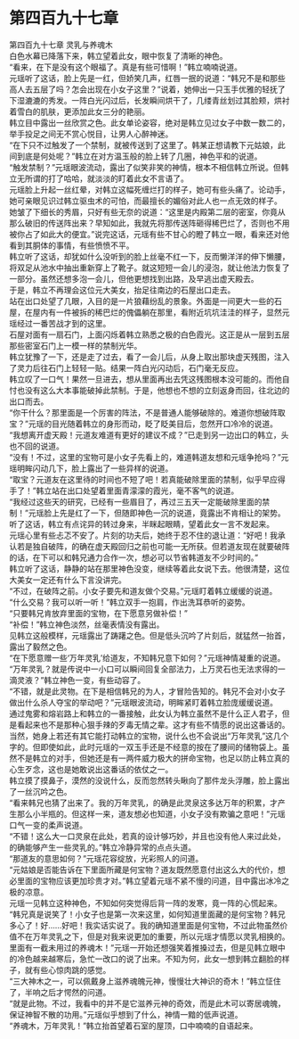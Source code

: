 # 第四百九十七章

第四百九十七章 灵乳与养魂木\
白色水幕已降落下来，韩立望着此女，眼中恢复了清晰的神色。\
“看来，在下是没有这个眼福了。真是有些可惜啊！”韩立喃喃说道。\
元瑶听了这话，脸上先是一红，但娇笑几声，红唇一抿的说道：“韩兄不是和那些高人去五层了吗？怎会出现在小女子这里？”说着，她伸出一只玉手优雅的轻抚了下湿漉漉的秀发。一阵白光闪过后，长发瞬间烘干了，几缕青丝划过其脸颊，烘衬着雪白的肌肤，更添加此女三分的艳丽。\
韩立目中露出一丝欣赏之色。此女单论姿容，绝对是韩立见过女子中数一数二的，举手投足之间无不赏心悦目，让男人心醉神迷。\
“在下只不过触发了一个禁制，就被传送到了这里了。韩某正想请教下元姑娘，此间到底是何处呢？”韩立在对方温玉般的脸上转了几圈，神色平和的说道。\
“触发禁制？”元瑶眼波流动，露出了似笑非笑的神情，根本不相信韩立所说。但韩立无所谓的打了哈哈，就淡淡的盯着此女不言语了。\
元瑶脸上升起一丝红晕，对韩立这幅死缠烂打的样子，她可有些头痛了。论动手，她可亲眼见识过韩立驱虫术的可怕，而最擅长的媚俗对此人也一点无效的样子。\
她皱了下细长的秀眉，只好有些无奈的说道：“这里是内殿第二层的密室，你竟从那么破旧的传送阵出来？早知如此，我就先将那传送阵砸得稀巴烂了，否则也不用被你占了如此大的便宜。”说完这话，元瑶有些不甘心的瞪了韩立一眼，看来还对他看到其胴体的事情，有些愤愤不平。\
韩立听了这话，却犹如什么没听到的脸上丝毫不红一下，反而懒洋洋的伸下懒腰，将双足从池水中抽出重新穿上了靴子。就这短短一会儿的浸泡，就让他法力恢复了一部分。虽然还想多泡一会儿，但他更想找到出路，及早逃出虚天殿去。\
于是，韩立不再理会这位元大美女，抬足往南边的石屋出口走去。\
站在出口处望了几眼，入目的是一片狼藉纷乱的景象。外面是一间更大一些的石屋，在屋内有一件被拆的稀巴烂的傀儡躺在那里，看附近坑坑洼洼的样子，显然元瑶经过一番苦战才到的这里。\
石屋对面有一扇石门，上面闪烁着韩立熟悉之极的白色霞光。这正是从一层到五层那些密室石门上一模一样的禁制光华。\
韩立犹豫了一下，还是走了过去，看了一会儿后，从身上取出那块虚天残图，注入了灵力后往石门上轻轻一贴。结果一阵白光闪动后，石门毫无反应。\
韩立叹了一口气！果然一旦进去，想从里面再出去凭这残图根本没可能的。而他自忖也没有这么大本事能破掉此禁制。于是，他想也不想的立刻返身而回，往北边的出口而去。\
“你干什么？那里面是一个厉害的阵法，不是普通人能够破除的。难道你想破阵取宝？”元瑶的目光随着韩立的身形而动，眨了眨美目后，忽然开口冷冷的说道。\
“我想离开虚天殿！元道友难道有更好的建议不成？”已走到另一边出口的韩立，头也不回的说道。\
“没有！不过，这里的宝物可是小女子先看上的，难道韩道友想和元瑶争抢吗？”元瑶明眸闪动几下，脸上露出了一些异样的说道。\
“取宝？元道友在这里待的时间也不短了吧！若真能破除里面的禁制，似乎早应得手了！”韩立站在出口处望着里面青濛濛的霞光，毫不客气的说道。\
“我经过这些天的研究，已经有一些眉目了，再过三五天一定能破除里面的禁制！”元瑶脸上先是红了一下，但随即神色一沉的说道，竟露出不肯相让的架势。\
听了这话，韩立有点诧异的转过身来，半眯起眼睛，望着此女一言不发起来。\
元瑶心里有些忐忑不安了。片刻的功夫后，她终于忍不住的退让道：“好吧！我承认若是独自破阵，的确在虚天殿回归之前也可能一无所获。但若道友现在就要破阵的话，在下可以和韩兄通力合作一次，想必可以节省韩道友不少时间的。”\
韩立听了这话，静静的站在那里神色没变，继续等着此女说下去。他很清楚，这位大美女一定还有什么下言没讲完。\
“不过，在破阵之前。小女子要先和道友做个交易。”元瑶盯着韩立缓缓的说道。\
“什么交易？我可以听一听！”韩立双手一抱肩，作出洗耳恭听的姿势。\
“只要韩兄肯放弃里面的宝物，在下愿意另做补偿！”\
“补偿！”韩立神色淡然，丝毫表情没有露出。\
见韩立这般模样，元瑶露出了踌躇之色。但是低头沉吟了片刻后，就猛然一抬首，露出了毅然之色。\
“在下愿意赠一些‘万年灵乳’给道友，不知韩兄意下如何？”元瑶神情凝重的说道。\
“万年灵乳？就是传说中一小口可以瞬间回复全部法力，上万灵石也无法求得的一滴灵液？”韩立神色一变，有些动容了。\
“不错，就是此灵物。在下是相信韩兄的为人，才冒险告知的。韩兄不会对小女子做出什么杀人夺宝的举动吧？”元瑶眼波流动，明眸紧盯着韩立脸庞缓缓说道。\
通过鬼雾和熔岩路上和韩立的一番接触，此女认为韩立虽然不是什么正人君子，但是看起来也不是那种心狠手辣的歹毒无情之辈。这才有些不情愿的说出这番话的。当然，她身上若还有其它能打动韩立的宝物，说什么也不会说出“万年灵乳”这几个字的。但即使如此，此时元瑶的一双玉手还是不经意的按在了腰间的储物袋上。虽然不是韩立的对手，但她还是有一两件威力极大的拼命宝物，也足以防止韩立真的心生歹念，这也是她敢说出这番话的依仗之一。\
韩立摸了摸鼻子，漠然的没说什么，反而忽然转头瞅向了那件龙头浮雕，脸上露出了一丝沉吟之色。\
“看来韩兄也猜了出来了。我的万年灵乳，的确是此灵泉这多达万年的积累，才产生那么小半瓶的。但这样一来，道友想必也知道，小女子没有欺骗之意吧！”元瑶口气一变的柔声说道。\
“不错！这么大一口灵泉在此处，若真的设计够巧妙，并且也没有他人来过此处，的确能够产生一些灵乳的。”韩立冷静异常的点点头道。\
“那道友的意思如何？”元瑶花容绽放，光彩照人的问道。\
“元姑娘是否能告诉在下里面所藏是何宝物？道友既然愿意付出这么大的代价，想必里面的宝物应该更加珍贵才对。”韩立望着元瑶不紧不慢的问道，目中露出冰冷之极的凉意。\
元瑶一见韩立这种神色，不知如何突觉得后背一阵的发寒，竟一阵的心慌起来。\
“韩兄真是说笑了！小女子也是第一次来这里，如何知道里面藏的是何宝物？韩兄多心了！好……好吧！我实话实说了。我的确知道里面是何宝物，不过此物虽然价值不在万年灵乳之下，但是对我来说更加的重要，所以元瑶才情愿以灵乳相换的。里面有一截未用过的养魂木！”元瑶一开始还想强笑着推搡过去，但是见韩立眼中的冷色越来越寒后，急忙一改口的说了出来。不知为何，此女一想到韩立翻脸的样子，就有些心惊肉跳的感觉。\
“三大神木之一，可以佩戴身上滋养魂魄元神，慢慢壮大神识的奇木！”韩立怔住了，半响之后才愕然的问道。\
“就是此物。不过，我看中的并不是它滋养元神的奇效，而是此木可以寄居魂魄，保证神智不散的功用。”元瑶似乎想到了什么，神情一黯的低声说道。\
“养魂木，万年灵乳！”韩立抬首望着石室的屋顶，口中喃喃的自语起来。
